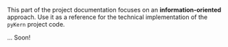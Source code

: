 This part of the project documentation focuses on
an **information-oriented** approach. Use it as a
reference for the technical implementation of the
`pyKern` project code.

...
Soon!